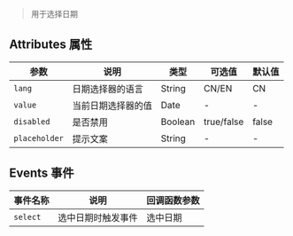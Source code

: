 > 用于选择日期

## Attributes 属性

参数 | 说明 | 类型 | 可选值 | 默认值
--- | --- | --- | --- | ---
`lang` | 日期选择器的语言 | String | CN/EN | CN
`value` | 当前日期选择器的值 | Date | - | -
`disabled` | 是否禁用 | Boolean | true/false | false
`placeholder` | 提示文案 | String | - | -


## Events 事件

事件名称 | 说明 | 回调函数参数
--- | --- | --- | 
`select` | 选中日期时触发事件 | 选中日期